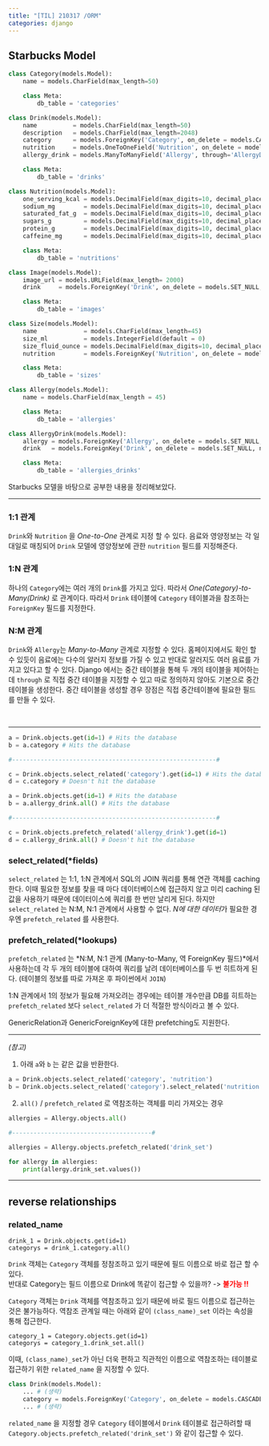 ```yaml
---
title: "[TIL] 210317 /ORM"
categories: django
---
```

## Starbucks Model
```py
class Category(models.Model):
    name = models.CharField(max_length=50)

    class Meta:
        db_table = 'categories'

class Drink(models.Model):
    name          = models.CharField(max_length=50)
    description   = models.CharField(max_length=2048)
    category      = models.ForeignKey('Category', on_delete = models.CASCADE)
    nutrition     = models.OneToOneField('Nutrition', on_delete = models.CASCADE)
    allergy_drink = models.ManyToManyField('Allergy', through='AllergyDrink')

    class Meta:
        db_table = 'drinks'

class Nutrition(models.Model):
    one_serving_kcal = models.DecimalField(max_digits=10, decimal_places=2)
    sodium_mg        = models.DecimalField(max_digits=10, decimal_places=2)
    saturated_fat_g  = models.DecimalField(max_digits=10, decimal_places=2)
    sugars_g         = models.DecimalField(max_digits=10, decimal_places=2)
    protein_g        = models.DecimalField(max_digits=10, decimal_places=2)
    caffeine_mg      = models.DecimalField(max_digits=10, decimal_places=2)

    class Meta:
        db_table = 'nutritions'

class Image(models.Model):
    image_url = models.URLField(max_length= 2000)
    drink     = models.ForeignKey('Drink', on_delete = models.SET_NULL, null=True)

    class Meta:
        db_table = 'images'

class Size(models.Model):
    name             = models.CharField(max_length=45)
    size_ml          = models.IntegerField(default = 0)
    size_fluid_ounce = models.DecimalField(max_digits=10, decimal_places=2)
    nutrition        = models.ForeignKey('Nutrition', on_delete = models.SET_NULL, null=True)

    class Meta:
        db_table = 'sizes'

class Allergy(models.Model):
    name = models.CharField(max_length = 45)

    class Meta:
        db_table = 'allergies'

class AllergyDrink(models.Model):
    allergy = models.ForeignKey('Allergy', on_delete = models.SET_NULL, null=True)
    drink   = models.ForeignKey('Drink', on_delete = models.SET_NULL, null=True)

    class Meta:
        db_table = 'allergies_drinks'
``` 

Starbucks 모델을 바탕으로 공부한 내용을 정리해보았다.

---

### 1:1 관계
```Drink```와 ```Nutrition``` 을 *One-to-One* 관계로 지정 할 수 있다. 음료와 영양정보는 각 일대일로 매칭되어 ```Drink``` 모델에 영양정보에 관한 ```nutrition``` 필드를 지정해준다.

### 1:N 관계
하나의 ```Category```에는 여러 개의 ```Drink```를 가지고 있다. 따라서 *One(Category)-to-Many(Drink)* 로 관계이다. 따라서 ```Drink``` 테이블에 ```Category``` 테이블과을 참조하는  ```ForeignKey``` 필드를 지정한다.  

### N:M 관계
```Drink```와 ```Allergy```는 *Many-to-Many* 관계로 지정할 수 있다. 홈페이지에서도 확인 할 수 있듯이 음료에는 다수의 알러지 정보를 가질 수 있고 반대로 알러지도 여러 음료를 가지고 있다고 할 수 있다. Django 에서는 중간 테이블을 통해 두 개의 테이블을 제어하는데 ```through``` 로 직접 중간 테이블을 지정할 수 있고 따로 정의하지 않아도 기본으로 중간 테이블을 생성한다. 중간 테이블을 생성할 경우 장점은 직접 중간테이블에 필요한 필드를 만들 수 있다.

<br>

---

```py
a = Drink.objects.get(id=1) # Hits the database
b = a.category # Hits the database

#---------------------------------------------------------#

c = Drink.objects.select_related('category').get(id=1) # Hits the database
d = c.category # Doesn't hit the database
```

```py
a = Drink.objects.get(id=1) # Hits the database
b = a.allergy_drink.all() # Hits the database

#---------------------------------------------------------#

c = Drink.objects.prefetch_related('allergy_drink').get(id=1)
d = c.allergy_drink.all() # Doesn't hit the database
```

### select_related(*fields)
```select_related``` 는 1:1, 1:N 관계에서 SQL의 JOIN 쿼리를 통해 연관 객체를 caching 한다. 이때 필요한 정보를 찾을 때 마다 데이터베이스에 접근하지 않고 미리 caching 된 값을 사용하기 때문에 데이터이스에 쿼리를 한 번만 날리게 된다. 하지만 ```select_related``` 는 N:M, N:1 관계에서 사용할 수 없다. *N에 대한 데이터*가 필요한 경우엔 ```prefetch_related``` 를 사용한다. 

### prefetch_related(*lookups)
```prefetch_related``` 는 *N:M, N:1 관계 (Many-to-Many, 역 ForeignKey 필드)*에서 사용하는데 각 두 개의 테이블에 대하여 쿼리를 날려 데이터베이스를 두 번 히트하게 된다. (테이블의 정보를 따로 가져온 후 파이썬에서 ```JOIN```)

1:N 관계에서 1의 정보가 필요해 가져오려는 경우에는 테이블 개수만큼 DB를 히트하는 ```prefetch_related``` 보다 ```select_related``` 가 더 적절한 방식이라고 볼 수 있다.  

GenericRelation과 GenericForeignKey에 대한 prefetching도 지원한다.
<br>

--- 

*(참고)*

1) 아래 ```a```와 ```b``` 는 같은 값을 반환한다.

```py
a = Drink.objects.select_related('category', 'nutrition')
b = Drink.objects.select_related('category').select_related('nutrition')
```

2) ```all()``` / ```prefetch_related``` 로 역참조하는 객체를 미리 가져오는 경우 

```py
allergies = Allergy.objects.all()

#---------------------------------------#

allergies = Allergy.objects.prefetch_related('drink_set')

for allergy in allergies:
    print(allergy.drink_set.values())
```

---
## reverse relationships
### related_name
```
drink_1 = Drink.objects.get(id=1)
categorys = drink_1.category.all()
```
```Drink``` 객체는 ```Category``` 객체를 정참조하고 있기 때문에 필드 이름으로 바로 접근 할 수 있다.  
반대로 Category는 필드 이름으로 Drink에 똑같이 접근할 수 있을까?
-> <b style = 'color:red'>불가능 !!</b>

```Category``` 객체는 ```Drink``` 객체를 역참조하고 있기 때문에 바로 필드 이름으로 접근하는 것은 불가능하다.
역참조 관계일 때는 아래와 같이 ```(class_name)_set``` 이라는 속성을 통해 접근한다. 

```
category_1 = Category.objects.get(id=1)
categorys = category_1.drink_set.all()
```

이때, ```(class_name)_set```가 아닌 더욱 편하고 직관적인 이름으로 역참조하는 테이블로 접근하기 위한 ```related_name``` 을 지정할 수 있다. 

```py
class Drink(models.Model):
    ... # (생략)
    category = models.ForeignKey('Category', on_delete = models.CASCADE, related_name = 'drink_set') # related_name 지정 
    ... # (생략)
```
```related_name``` 을 지정할 경우 ```Category``` 테이블에서 ```Drink``` 테이블로 접근하려할 때  
```Category.objects.prefetch_related('drink_set')``` 와 같이 접근할 수 있다.

